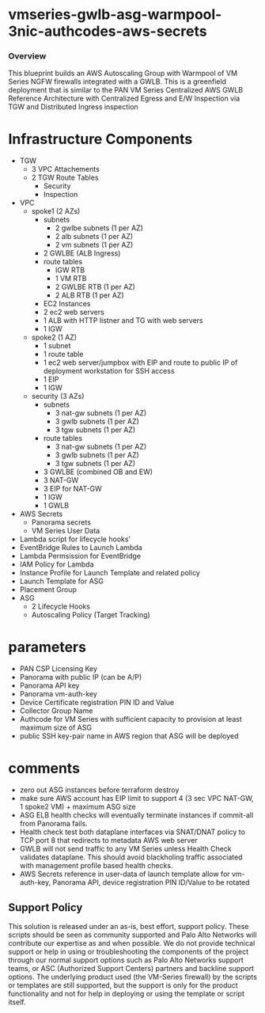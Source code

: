 # vmseries-gwlb-asg-warmpool-3nic-authcodes-aws-secrets


### Overview
This blueprint builds an AWS Autoscaling Group with Warmpool of VM Series NGFW firewalls integrated with a GWLB.  This is a greenfield deployment that is similar to the PAN VM Series Centralized AWS GWLB Reference Architecture with Centralized Egress and E/W Inspection via TGW and Distributed Ingress inspection

# Infrastructure Components
- TGW
  - 3 VPC Attachements
  - 2 TGW Route Tables
    - Security
    - Inspection
- VPC
  - spoke1 (2 AZs)
    - subnets
      - 2 gwlbe subnets (1 per AZ)
      - 2 alb subnets (1 per AZ)
      - 2 vm subnets (1 per AZ)
    - 2 GWLBE (ALB Ingress)
    - route tables
      - IGW RTB
      - 1 VM RTB
      - 2 GWLBE RTB (1 per AZ)
      - 2 ALB RTB (1 per AZ)
    - EC2 Instances
    - 2 ec2 web servers
    - 1 ALB with HTTP listner and TG with web servers
    - 1 IGW
  - spoke2 (1 AZ)
    - 1 subnet
    - 1 route table
    - 1 ec2 web server/jumpbox with EIP and route to public IP of deployment workstation for SSH access
    - 1 EIP
    - 1 IGW
  - security (3 AZs)
    - subnets
      - 3 nat-gw subnets (1 per AZ)
      - 3 gwlb subnets (1 per AZ)
      - 3 tgw subnets (1 per AZ)
     - route tables
        - 3 nat-gw subnets (1 per AZ)
        - 3 gwlb subnets (1 per AZ)
        - 3 tgw subnets (1 per AZ)
     - 3 GWLBE (combined OB and EW)
     - 3 NAT-GW
     - 3 EIP for NAT-GW
     - 1 IGW
     - 1 GWLB
- AWS Secrets
  - Panorama secrets
  - VM Series User Data
- Lambda script for lifecycle hooks'
- EventBridge Rules to Launch Lambda
- Lambda Permsission for EventBridge
- IAM Policy for Lambda
- Instance Profile for Launch Template and related policy
- Launch Template for ASG
- Placement Group
- ASG
  - 2 Lifecycle Hooks
  - Autoscaling Policy (Target Tracking)

# parameters
- PAN CSP Licensing Key
- Panorama with public IP (can be A/P)
- Panorama API key
- Panorama vm-auth-key 
- Device Certificate registration PIN ID and Value
- Collector Group Name
- Authcode for VM Series with sufficient capacity to provision at least maximum size of ASG
- public SSH key-pair name in AWS region that ASG will be deployed

# comments
- zero out ASG instances before terraform destroy
- make sure AWS account has EIP limit to support 4 (3 sec VPC NAT-GW, 1 spoke2 VM) + maximum ASG size
- ASG ELB health checks will eventually terminate instances if commit-all from Panorama fails.
- Health check test both dataplane interfaces via SNAT/DNAT policy to TCP port 8 that redirects to metadata AWS web server
- GWLB will not send traffic to any VM Series unless Health Check validates dataplane.  This should avoid blackholing traffic associated with management profile based health checks.
- AWS Secrets reference in user-data of launch template allow for vm-auth-key, Panorama API, device registration PIN ID/Value to be rotated

## Support Policy
This solution is released under an as-is, best effort, support policy. These scripts should be seen as community supported and Palo Alto Networks will contribute our expertise as and when possible. We do not provide technical support or help in using or troubleshooting the components of the project through our normal support options such as Palo Alto Networks support teams, or ASC (Authorized Support Centers) partners and backline support options. The underlying product used (the VM-Series firewall) by the scripts or templates are still supported, but the support is only for the product functionality and not for help in deploying or using the template or script itself.


